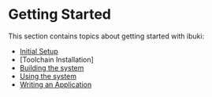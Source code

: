 # Getting Started

This section contains topics about getting started with ibuki:

* [Initial Setup](../setup/initial.md)
* [Toolchain Installation]
* [Building the system](../setup/building_ibuki.md)
* [Using the system](../apps/usage.md)
* [Writing an Application](../apps/hello_world.md)

